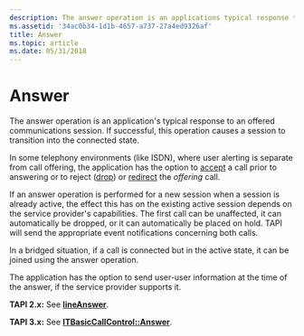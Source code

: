 ```yaml
---
description: The answer operation is an applications typical response to an offered communications session. If successful, this operation causes a session to transition into the connected state.
ms.assetid: '34ac0b34-1d1b-4657-a737-27a4ed9326af'
title: Answer
ms.topic: article
ms.date: 05/31/2018
---
```


# Answer

The answer operation is an application's typical response to an offered communications session. If successful, this operation causes a session to transition into the connected state.

In some telephony environments (like ISDN), where user alerting is separate from call offering, the application has the option to [accept](accept-ovr.md) a call prior to answering or to reject ([drop](drop-ovr.md)) or [redirect](redirect-ovr.md) the *offering* call.

If an answer operation is performed for a new session when a session is already active, the effect this has on the existing active session depends on the service provider's capabilities. The first call can be unaffected, it can automatically be dropped, or it can automatically be placed on hold. TAPI will send the appropriate event notifications concerning both calls.

In a bridged situation, if a call is connected but in the active state, it can be joined using the answer operation.

The application has the option to send user-user information at the time of the answer, if the service provider supports it.

**TAPI 2.x:** See [**lineAnswer**](/windows/win32/api/tapi/nf-tapi-lineanswer).

**TAPI 3.x:** See [**ITBasicCallControl::Answer**](/windows/desktop/api/tapi3if/nf-tapi3if-itbasiccallcontrol-answer).

 

 
